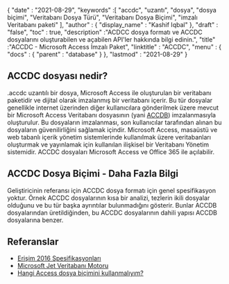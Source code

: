 {
  "date" : "2021-08-29",
  "keywords" :[ "accdc", "uzantı", "dosya", "dosya biçimi", "Veritabanı Dosya Türü", "Veritabanı Dosya Biçimi", "imzalı Veritabanı paketi" ],
  "author" : {
    "display_name" : "Kashif Iqbal"
},
  "draft" : "false",
  "toc" : true,
  "description" :"ACDCC dosya formatı ve ACCDC dosyalarını oluşturabilen ve açabilen API'ler hakkında bilgi edinin.",
  "title" :"ACCDC - Microsoft Access İmzalı Paket",
  "linktitle" : "ACCDC",
  "menu" : {
    "docs" : {
      "parent" : "database"
}
},
  "lastmod" : "2021-08-29"
}

## ACCDC dosyası nedir?

.accdc uzantılı bir dosya, Microsoft Access ile oluşturulan bir veritabanı paketidir ve dijital olarak imzalanmış bir veritabanı içerir. Bu tür dosyalar genellikle internet üzerinden diğer kullanıcılara gönderilmek üzere mevcut bir Microsoft Access Veritabanı dosyasının (yani [ACCDB](/tr/database/accdb/)) imzalanmasıyla oluşturulur. Bu dosyaların imzalanması, son kullanıcılar tarafından alınan bu dosyaların güvenilirliğini sağlamak içindir. Microsoft Access, masaüstü ve web tabanlı içerik yönetim sistemlerinde kullanılmak üzere veritabanları oluşturmak ve yayınlamak için kullanılan ilişkisel bir Veritabanı Yönetim sistemidir. ACCDC dosyaları Microsoft Access ve Office 365 ile açılabilir.

## ACCDC Dosya Biçimi - Daha Fazla Bilgi

Geliştiricinin referansı için ACCDC dosya formatı için genel spesifikasyon yoktur. Örnek ACCDC dosyalarının kısa bir analizi, tezlerin ikili dosyalar olduğunu ve bu tür başka ayrıntılar bulunmadığını gösterir. Bunlar ACCDB dosyalarından üretildiğinden, bu ACCDC dosyalarının dahili yapısı ACCDB dosyalarına benzer.

## Referanslar

* [Erişim 2016 Spesifikasyonları](https://support.microsoft.com/en-us/office/access-specifications-0cf3c66f-9cf2-4e32-9568-98c1025bb47c?ui=en-us&rs=en-us&ad=us)
* [Microsoft Jet Veritabanı Motoru](https://en.wikipedia.org/wiki/Microsoft_Jet_Database_Engine)
* [Hangi Access dosya biçimini kullanmalıyım?](https://support.microsoft.com/en-us/office/which-access-file-format-should-i-use-012d9ab3-d14c-479e-b617-be66f9070b41?ui=en-us&rs=en-us&ad=us)

